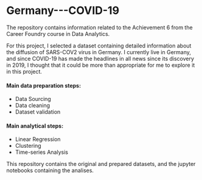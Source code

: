 # Germany---COVID-19

The repository contains information related to the Achievement 6 from the Career Foundry course in Data Analytics.

For this project, I selected a dataset containing detailed information about the diffusion of SARS-COV2 virus in Germany. I currently live in Germany, and since COVID-19 has made the headlines in all news since its discovery in 2019, I thought that it could be more than appropriate for me to explore it in this project.

#### Main data preparation steps:
- Data Sourcing
- Data cleaning
- Dataset validation


#### Main analytical steps:
 - Linear Regression
 - Clustering
 - Time-series Analysis

This repository contains the original and prepared datasets, and the jupyter notebooks containing the analises.
